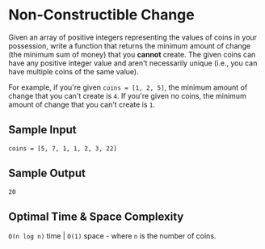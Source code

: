 # Non-Constructible Change

Given an array of positive integers representing the values of coins in your possession, write a function that returns the minimum amount of change (the minimum sum of money) that you **cannot** create. The given coins can have any positive integer value and aren't necessarily unique (i.e., you can have multiple coins of the same value).

For example, if you're given `coins = [1, 2, 5]`, the minimum amount of change that you can't create is `4`. If you're given no coins, the minimum amount of change that you can't create is `1`.

## Sample Input

```plaintext
coins = [5, 7, 1, 1, 2, 3, 22]
```

## Sample Output

```plaintext
20
```

## Optimal Time & Space Complexity

`O(n log n)` time | `O(1)` space - where `n` is the number of coins.
